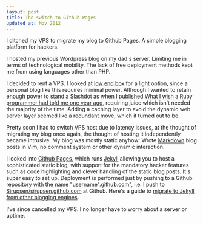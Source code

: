 ```yaml
---
layout: post
title: The switch to Github Pages
updated_at: Nov 2012
---
```


<div class="intro">I ditched my VPS to migrate my blog to Github
Pages. A simple blogging platform for hackers.</div>

I hosted my previous Wordpress blog on my dad's server. Limiting me in terms
of technological mobility. The lack of free deployment methods kept me from
using languages other than PHP.

I decided to rent a VPS. I looked at [low end box][low] for a light option,
since a personal blog like this requires minimal power. Although I wanted to
retain enough power to stand a Slashdot as when I published [What I wish a Ruby
programmer had told me one year ago][wish], requiring juice which isn't needed
the majority of the time. Adding a caching layer to avoid the dynamic web server
layer seemed like a redundant move, which it turned out to be.

Pretty soon I had to switch VPS host due to latency issues, at the thought of
migrating my blog once again, the thought of hosting it independently became
intrusive. My blog was mostly static anyhow: Wrote [Markdown][markdown] blog
posts in Vim, no comment system or other dynamic interaction.

I looked into [Github Pages][pages], which runs [Jekyll][jekyll] allowing you to
host a sophisticated static blog, with support for the mandatory hacker features
such as code highlighting and clever handling of the static blog posts. It's
super easy to set up. Deployment is performed just by pushing to a Github
repository with the name "username".github.com", i.e. I push to
[Sirupsen/sirupsen.github.com][source] at Github.
Here's a guide to [migrate to Jekyll from other blogging engines][migrate].

I've since cancelled my VPS. I no longer have to worry about a server or uptime.

[low]: http://www.lowendbox.com/
[pages]: http://pages.github.com
[jekyll]: http://github.com/mojombo/jekyll
[markdown]: http://daringfireball.net/projects/markdown/
[source]: https://github.com/Sirupsen/sirupsen.github.com
[liquid]: http://www.liquidmarkup.org/
[wish]: /what-I-wish-a-ruby-programmer-had-told-me-one-year-ago/
[migrate]: http://wiki.github.com/mojombo/jekyll/blog-migrations
